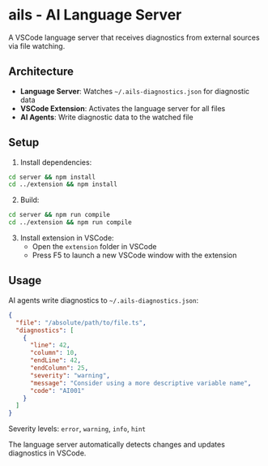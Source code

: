 # ails - AI Language Server

A VSCode language server that receives diagnostics from external sources via file watching.

## Architecture

- **Language Server**: Watches `~/.ails-diagnostics.json` for diagnostic data
- **VSCode Extension**: Activates the language server for all files
- **AI Agents**: Write diagnostic data to the watched file

## Setup

1. Install dependencies:
```bash
cd server && npm install
cd ../extension && npm install
```

2. Build:
```bash
cd server && npm run compile
cd ../extension && npm run compile
```

3. Install extension in VSCode:
   - Open the `extension` folder in VSCode
   - Press F5 to launch a new VSCode window with the extension

## Usage

AI agents write diagnostics to `~/.ails-diagnostics.json`:

```json
{
  "file": "/absolute/path/to/file.ts",
  "diagnostics": [
    {
      "line": 42,
      "column": 10,
      "endLine": 42,
      "endColumn": 25,
      "severity": "warning",
      "message": "Consider using a more descriptive variable name",
      "code": "AI001"
    }
  ]
}
```

Severity levels: `error`, `warning`, `info`, `hint`

The language server automatically detects changes and updates diagnostics in VSCode.
